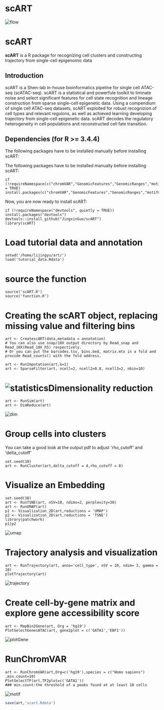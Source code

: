 # scART
![flow](image/flow.png)


# scART
**scART** is a R package for recognizing cell clusters and constructing trajectory from single-cell epigenomic data

## Introduction
scART is a Shen-lab in-house bioinformatics pipeline for single cell ATAC-seq (scATAC-seq).
scART is a statistical and powerfule toolkit to liminate noise and select significant features for cell state 
recognition and lineage construction from sparse single-cell epigenetic data. Using a compendium of single cell 
ATAC-seq datasets, scART exploited for robust recognizion of cell types and relevant regulons, as well as 
achieved learning developing trajectory from single-cell epigenetic data. scART decodes the regulatory heterogeneity 
in cell populations and reconstructed cell fate transition.

## Dependencies (for R >= 3.4.4)
The following packages have to be installed manually before installing scART:

The following packages have to be installed manually before installing scART:

```{r}
if (!requireNamespace(c("chromVAR","GenomicFeatures","GenomicRanges","motifmatchr","JASPAR2018","textTinyR","Matrix","text2vec","irlba","Rtsne","densityClust","scales","ggplot2","data.table","ChIPseeker","uwot","ggpubr","cowplot","SummarizedExperiment","monocle","RColorBrewer","scatterplot3d")),quietly = TRUE)
install.packages(c("chromVAR","GenomicFeatures","GenomicRanges","motifmatchr","JASPAR2018","textTinyR","Matrix","text2vec","irlba","Rtsne","densityClust","scales","ggplot2","data.table","ChIPseeker","uwot","ggpubr","cowplot","SummarizedExperiment","monocle","RColorBrewer","scatterplot3d"))
```

Now, you are now ready to install scART:

```{r}
if (!requireNamespace("devtools", quietly = TRUE)) install.packages("devtools")
devtools::install_github("JingxinGuo/scART") 
library(scART)
```

# Load tutorial data and annotation  
```{r}
setwd('/home/lijingyu/art/')
load('tutorial_data.Rdata')
```

# source the function
```{r}
source('scART.R')
source('function.R')
```

# Creating the scART object, replacing missing value and filtering bins
```{r message=FALSE, warning=FALSE, include=FALSE, paged.print=FALSE}
art <- CreatescART(data,metadata = annotation)  
# You can also use snap/10X output directory by Read_snap and Read_10X(Read_10X_h5) respectively.
# Or you can put the barcodes.tsv, bins.bed, matrix.mtx in a fold and provide Read_counts() with the fold address.

art <- RunImputation(art,k=1)
art <- SparseFilter(art, ncell=2, ncell2=0.8, ncell3=2, nbin=10)
```

# ![statistics](image/statistics.png)Dimensionality reduction 

```{r include=FALSE}
art <- RunSim(art)
art <- DimReduce(art)
```

![dim](README.assets/dim.png)

# Group cells into clusters

You can take a good look at the output pdf to adjust 'rho_cutoff' and 'delta_cutoff'

```{r message=FALSE, warning=FALSE, include=FALSE, paged.print=FALSE}
set.seed(10) 
art <- RunCluster(art,delta_cutoff = 4,rho_cutoff = 8)
```

# Visualize an Embedding
```{r}
set.seed(10) 
art <- RunTSNE(art, nSV=10, ndims=2, perplexity=30)
art <- RunUMAP(art)
p1 <- Visualization_2D(art,reductions = 'UMAP') 
p2 <- Visualization_2D(art,reductions = 'TSNE')
library(patchwork)
p1|p2

```

![umap](README.assets/umap.png)

# Trajectory analysis and visualization

```{r}
art <- RunTrajectory(art, anno='cell_type', nSV = 10, ndim= 3, gamma = 10)
plotTrajectory(art)
```

![trajectory](README.assets/trajectory.png)

# Create cell-by-gene matrix and explore gene accessibility score

```{r}
art <- MapBin2Gene(art, Org = 'hg19')
PlotSelectGenesATAC(art, gene2plot = c('GATA1','EBF1'))  
```

![plotGene](image/plotGene.png)

# RunChromVAR 


```{r}
art <- RunChromVAR(art,Org=c('hg19'),species = c("Homo sapiens") ,min.count=10)
PlotSelectTF(art,TF2plot=c('GATA1'))
### min.count:the threshold of a peaks found at at least 10 cells
```

![motif](image/motif.png)

```R
save(art,'scart.Rdata')
```

